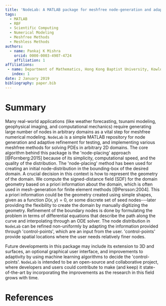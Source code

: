 ```yaml
---
title: 'NodeLab: A MATLAB package for meshfree node-generation and adaptive refinement'
tags:
  - MATLAB
  - RBF
  - Scientific Computing
  - Numerical Modeling
  - Meshfree Methods
  - Meshless Methods
authors:
  - name: Pankaj K Mishra
    orcid: 0000-0003-4907-4724
    affiliation: 1
affiliations:
 - name: Department of Mathematics, Hong Kong Baptist University, Kowloon Tong, Hong Kong
   index: 1
date: 2 January 2019
bibliography: paper.bib
---
```


# Summary
Many real-world applications (like weather forecasting, tsunami modeling, geophysical imaging, and computational mechanics) require generating large number of nodes in arbitrary domains as a vital step for meshfree numerical modeling. ``NodeLab`` is a simple MATLAB repository for node generation and adaptive refinement for testing, and implementing various meshfree methods for solving PDEs in arbitrary 2D domains. The core algorithm behind this package is the 'node-placing' approach [@Fornberg:2015] because of its simplicity, computational speed, and the quality of the distribution. The 'node-placing' method has been used for creating an initial node-distribution in the bounding-box of the desired domain. A crucial decision in this context is how to represent the geometry of the domain. We compute the signed-distance field (SDF) for the domain geometry based on a priori information about the domain, which is often used in mesh-generation for finite element methods [@Persson:2004]. This a priori information could be the geometry created using simple shapes, given as a function $D(x, y) = 0$, or some discrete set of seed nodes---later providing the flexibility to create the domain by manually digitizing the geometry. Refinement of the boundary nodes is done by formulating the problem in terms of differential equations that describe the path along the curve and interpolating through an ODE solver. The node distribution in ``NodeLab`` can be refined non-uniformly by adapting the information provided through 'control-points', which are an input from the user. 'control-points' provide spatial locations where the user needs relatively finer nodes. 

Future developments in this package may include its extension to 3D and surfaces, an optional graphical user interface, and improvements to adaptivity by using machine learning algorithms to decide the 'control-points'. ``NodeLab`` is intended to be an open-source and collaborative project, where developers and users could contribute to make (and keep) it state-of-the-art by incorporating the improvements as the research in this field grows with time.
 
# References
